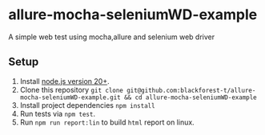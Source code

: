 # allure-mocha-seleniumWD-example

A simple web test using mocha,allure and selenium web driver

## Setup

1. Install [node.js version 20+](https://nodejs.org/).
2. Clone this repository `git clone git@github.com:blackforest-t/allure-mocha-seleniumWD-example.git && cd allure-mocha-seleniumWD-example`
3. Install project dependencies `npm install`
4. Run tests via `npm test`.
5. Run `npm run report:lin` to build `html` report on linux.
